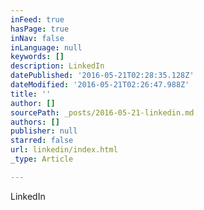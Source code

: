 ```yaml
---
inFeed: true
hasPage: true
inNav: false
inLanguage: null
keywords: []
description: LinkedIn
datePublished: '2016-05-21T02:28:35.128Z'
dateModified: '2016-05-21T02:26:47.988Z'
title: ''
author: []
sourcePath: _posts/2016-05-21-linkedin.md
authors: []
publisher: null
starred: false
url: linkedin/index.html
_type: Article

---
```

LinkedIn
